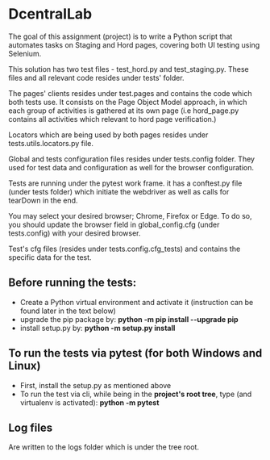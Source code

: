 # DcentralLab

The goal of this assignment (project) is to write a Python script that automates tasks on Staging and Hord pages, 
covering both UI testing using Selenium.

This solution has two test files - test_hord.py and test_staging.py.
These files and all relevant code resides under tests' folder.

The pages' clients resides under test.pages and contains the code which both tests use.
It consists on the Page Object Model approach, in which each group of activities is gathered at its own page 
(i.e hord_page.py contains all activities which relevant to hord page verification.)

Locators which are being used by both pages resides under tests.utils.locators.py file.

Global and tests configuration files resides under tests.config folder.
They used for test data and configuration as well for the browser configuration.

Tests are running under the pytest work frame.
it has a conftest.py file (under tests folder) which initiate the webdriver as well as calls for tearDown in the end.

You may select your desired browser; Chrome, Firefox or Edge.
To do so, you should update the browser field in global_config.cfg (under tests.config) with your desired browser.

Test's cfg files (resides under tests.config.cfg_tests) and contains the specific data for the test.


## Before running the tests:
  - Create a Python virtual environment and activate it (instruction can be found later in the text below)
  - upgrade the pip package by: **python -m pip install --upgrade pip**
  - install setup.py by: **python -m setup.py install**


## To run the tests via pytest (for both Windows and Linux)
- First, install the setup.py as mentioned above 
- To run the test via cli, while being in the **project's root tree**, type (and virtualenv is activated):
  **python -m pytest**


## Log files
Are written to the logs folder which is under the tree root.

